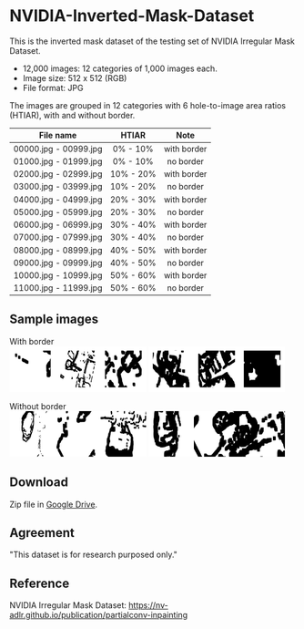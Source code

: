 # NVIDIA-Inverted-Mask-Dataset

This is the inverted mask dataset of the testing set of NVIDIA Irregular Mask Dataset.

- 12,000 images: 12 categories of 1,000 images each.
- Image size: 512 x 512 (RGB)
- File format: JPG

The images are grouped in 12 categories with 6 hole-to-image area ratios (HTIAR), with and without border.


|       File name       | HTIAR  |     Note    |
|:---------------------:|:----------:|:-----------:|
| 00000.jpg - 00999.jpg | 0% - 10%   | with border |
| 01000.jpg - 01999.jpg | 0% - 10%   | no border   |
| 02000.jpg - 02999.jpg | 10% - 20%  | with border |
| 03000.jpg - 03999.jpg | 10% - 20%  | no border   |
| 04000.jpg - 04999.jpg | 20% - 30%  | with border |
| 05000.jpg - 05999.jpg | 20% - 30%  | no border   |
| 06000.jpg - 06999.jpg | 30% - 40%  | with border |
| 07000.jpg - 07999.jpg | 30% - 40%  | no border   |
| 08000.jpg - 08999.jpg | 40% - 50%  | with border |
| 09000.jpg - 09999.jpg | 40% - 50%  | no border   |
| 10000.jpg - 10999.jpg | 50% - 60%  | with border |
| 11000.jpg - 11999.jpg | 50% - 60%  | no border   |

## Sample images
With border  
<img src="img/00000.jpg" width="80" /><img src="img/02000.jpg" width="80" /><img src="img/04000.jpg" width="80" />
<img src="img/06000.jpg" width="80" /><img src="img/08000.jpg" width="80" /><img src="img/10000.jpg" width="80" />

Without border  
<img src="img/01000.jpg" width="80" /><img src="img/03000.jpg" width="80" /><img src="img/05000.jpg" width="80" />
<img src="img/07000.jpg" width="80" /><img src="img/09000.jpg" width="80" /><img src="img/11000.jpg" width="80" />

## Download
Zip file in [Google Drive](https://drive.google.com/drive/folders/19Qik5BVPhDNKfn1gJlzFNYvQ5gAjMSTc?usp=sharing).

## Agreement
"This dataset is for research purposed only."

## Reference

NVIDIA Irregular Mask Dataset: https://nv-adlr.github.io/publication/partialconv-inpainting
